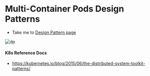 # Multi-Container Pods Design Patterns
  - Take me to [Design Pattern page](https://kodekloud.com/topic/multi-container-pods-design-patterns/)
  
  ![dp](dp_CKA.PNG)
  
#### K8s Reference Docs
- https://kubernetes.io/blog/2015/06/the-distributed-system-toolkit-patterns/
